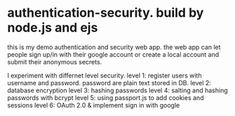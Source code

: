 # authentication-security. build by node.js and ejs 
this is my demo authentication and security web app. the web app can let people sign up/in with their google account or create a local account and submit their anonymous secrets.

I experiment with differnet level security.
level 1: register users with username and password. password are plain text stored in DB.
level 2: database encryption 
level 3: hashing passwords 
level 4: salting and hashing passwords with bcrypt 
level 5: using passport.js to add cookies and sessions 
level 6: OAuth 2.0 & implement sign in with google 

